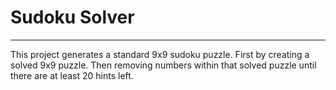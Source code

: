 # Sudoku Solver
***
This project generates a standard 9x9 sudoku puzzle.
First by creating a solved 9x9 puzzle.
Then removing numbers within that solved puzzle until there are at least 20 hints left.
